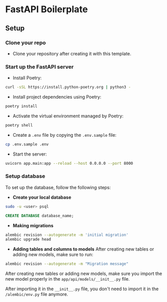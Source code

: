 # FastAPI Boilerplate

## Setup

### Clone your repo

- Clone your repository after creating it with this template.

### Start up the FastAPI server

- Install Poetry:

```sh
curl -sSL https://install.python-poetry.org | python3 -
```

- Install project dependencies using Poetry:

```sh
poetry install
```

- Activate the virtual environment managed by Poetry:

```sh
poetry shell
```

- Create a `.env` file by copying the `.env.sample` file:

```sh
cp .env.sample .env
```

- Start the server:

```sh
uvicorn app.main:app --reload --host 0.0.0.0 --port 8000
```

### Setup database

To set up the database, follow the following steps:

- **Create your local database**

```bash
sudo -u <user> psql
```

```sql
CREATE DATABASE database_name;
```

- **Making migrations**

```bash
alembic revision --autogenerate -m 'initial migration'
alembic upgrade head
```

- **Adding tables and columns to models**
  After creating new tables or adding new models, make sure to run:

```bash
alembic revision --autogenerate -m "Migration message"
```

After creating new tables or adding new models, make sure you import the new model properly in the `app/api/models/__init__.py` file.

After importing it in the `__init__.py` file, you don't need to import it in the `/alembic/env.py` file anymore.
